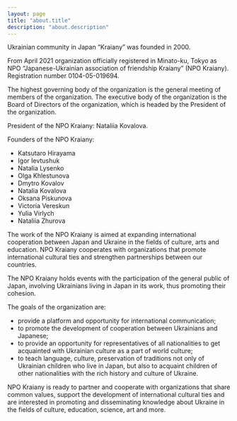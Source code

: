```yaml
---
layout: page
title: "about.title"
description: "about.description"
---
```

Ukrainian community in Japan “Kraiany” was founded in 2000.

From April 2021 organization officially registered in Minato-ku, Tokyo
as NPO “Japanese-Ukrainian association of friendship Kraiany” (NPO
Kraiany). Registration number 0104-05-019694.

The highest governing body of the organization is the general meeting of
members of the organization.  The executive body of the organization is
the Board of Directors of the organization, which is headed by the
President of the organization.

President of the NPO Kraiany: Nataliia Kovalova.

Founders of the NPO Kraiany:

- Katsutaro Hirayama
- Igor Ievtushuk
- Natalia Lysenko
- Olga Khlestunova
- Dmytro Kovalov
- Natalia Kovalova
- Oksana Piskunova
- Victoria Vereskun
- Yulia Virlych
- Nataliia Zhurova

The work of the NPO Kraiany is aimed at expanding international
cooperation between Japan and Ukraine in the fields of culture, arts and
education. NPO Kraiany cooperates with organizations that promote
international cultural ties and strengthen partnerships between our
countries.

The NPO Kraiany holds events with the participation of the general
public of Japan, involving Ukrainians living in Japan in its work, thus
promoting their cohesion.

The goals of the organization are:

- provide a platform and opportunity for international communication;
- to promote the development of cooperation between Ukrainians and Japanese;
- to provide an opportunity for representatives of all nationalities to get acquainted with Ukrainian culture as a part of world culture;
- to teach language, culture, preservation of traditions not only of Ukrainian children who live in Japan, but also to acquaint children of other nationalities with the rich history and culture of Ukraine.

NPO Kraiany is ready to partner and cooperate with organizations that share common values, support the development of international cultural ties and are interested in promoting and disseminating knowledge about Ukraine in the fields of culture, education, science, art and more.
